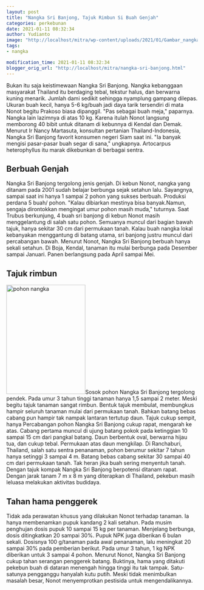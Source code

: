 ```yaml
---
layout: post
title: "Nangka Sri Banjong, Tajuk Rimbun Si Buah Genjah"
categories: perkebunan
date: 2021-01-11 08:32:34
author: Yudianto
image: "http://localhost/mitra/wp-content/uploads/2021/01/Gambar_nangka2_942x768.jpg"
tags:
- nangka

modification_time: 2021-01-11 08:32:34
blogger_orig_url: "http://localhost/mitra/nangka-sri-banjong.html"
---
```


Bukan itu saja keistimewaan Nangka Sri Banjong. Nangka kebanggaan masyarakat Thailand itu berdaging tebal, tekstur halus, dan berwarna kuning menarik. Jumlah dami sedikit sehingga nyamplung gampang dilepas.
Ukuran buah kecil, hanya 5-6 kg/buah jadi daya tarik tersendiri di mata Nonot begitu Prakoso biasa dipanggil. "Pas sebagai buah meja," paparnya. Nangka lain lazimnya di atas 10 kg. Karena itulah Nonot langsung memborong 40 bibit untuk ditanam di kebunnya di Kendal dan Demak.
Menurut Ir Nancy Martasuta, konsultan pertanian Thailand-Indonesia, Nangka Sri Banjong favorit konsumen negeri Siam saat ini. "Ia banyak mengisi pasar-pasar buah segar di sana," ungkapnya. Artocarpus heterophyllus itu marak dikebunkan di berbagai sentra.
<h2>Berbuah Genjah</h2>
Nangka Sri Banjong tergolong jenis genjah. Di kebun Nonot, nangka yang ditanam pada 2001 sudah belajar berbunga sejak setahun lalu. Sayangnya, sampai saat ini hanya 1 sampai 2 pohon yang sukses berbuah. Produksi perdana 5 buah/ pohon. "Kalau dibiarkan mestinya bisa banyak.Namun, sengaja dirontokkan mengingat umur pohon masih muda," tuturnya.
Saat Trubus berkunjung, 4 buah sri banjong di kebun Nonot masih menggelantung di salah satu pohon. Semuanya muncul dari bagian bawah tajuk, hanya sekitar 30 cm dari permukaan tanah. Kalau buah nangka lokal kebanyakan menggantung di batang utama, sri banjong justru muncul dari percabangan bawah.
Menurut Nonot, Nangka Sri Banjong berbuah hanya sekali setahun. Di Boja, Kendal, tanaman itu mulai berbunga pada Desember sampai Januari. Panen berlangsung pada April sampai Mei.
<h2 id="Tajuk">Tajuk rimbun</h2>
<a href="http://127.0.0.1/mitra/wp-content/uploads/2021/01/Gambar_nangka_556x768.jpg"><img class="alignleft wp-image-7828" src="http://127.0.0.1/mitra/wp-content/uploads/2021/01/Gambar_nangka_556x768.jpg" alt="pohon nangka" width="208" height="288" /></a>Sosok pohon Nangka Sri Banjong tergolong pendek. Pada umur 3 tahun tinggi tanaman hanya 1,5 sampai 2 meter. Meski begitu tajuk tanaman sangat rimbun. Bentuk tajuk membulat, membungkus hampir seluruh tanaman mulai dari permukaan tanah. Bahkan batang bebas cabang pun hampir tak nampak lantaran tertutup daun.
Tajuk cukup sempit, hanya Percabangan pohon Nangka Sri Banjong cukup rapat, mengarah ke atas. Cabang pertama muncul di ujung batang pokok pada ketinggian 10 sampai 15 cm dari pangkal batang. Daun berbentuk oval, berwarna hijau tua, dan cukup tebal. Permukaan atas daun mengkilap.
Di Ranchaburi, Thailand, salah satu sentra penanaman, pohon berumur sekitar 7 tahun hanya setinggi 3 sampai 4 m. Batang bebas cabang sekitar 30 sampai 40 cm dari permukaan tanah. Tak heran jika buah sering menyentuh tanah. Dengan tajuk kompak Nangka Sri Banjong berpotensi ditanam rapat. Dengan jarak tanam 7 m x 8 m yang diterapkan di Thailand, pekebun masih leluasa melakukan aktivitas budidaya.
<h2 id="penggerek">Tahan hama penggerek</h2>
Tidak ada perawatan khusus yang dilakukan Nonot terhadap tanaman. Ia hanya membenamkan pupuk kandang 2 kali setahun. Pada musim penghujan dosis pupuk 10 sampai 15 kg per tanaman. Menjelang berbunga, dosis ditingkatkan 20 sampai 30%.
Pupuk NPK juga diberikan 6 bulan sekali. Dosisnya 100 g/tanaman pada awal penanaman, lalu meningkat 20 sampai 30% pada pemberian berikut. Pada umur 3 tahun, 1 kg NPK diberikan untuk 3 sampai 4 pohon.
Menurut Nonot, Nangka Sri Banjong cukup tahan serangan penggerek batang. Buktinya, hama yang ditakuti pekebun buah di dataran menengah hingga tinggi itu tak tampak. Satu-satunya pengganggu hanyalah kutu putih. Meski tidak menimbulkan masalah besar, Nonot menyemprotkan pestisida untuk mengendalikannya.
